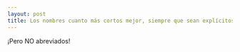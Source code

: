 ```yaml
---
layout: post
title: Los nombres cuanto más cortos mejor, siempre que sean explícitos y claros
---
```


¡Pero NO abreviados!
